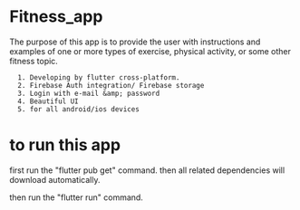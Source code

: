 # Fitness_app
The purpose of this app is to provide the user with instructions and examples of one or more types of exercise, physical activity, or some other fitness topic.  

      1. Developing by flutter cross-platform.   
      2. Firebase Auth integration/ Firebase storage   
      3. Login with e-mail &amp; password   
      4. Beautiful UI   
      5. for all android/ios devices

# to run this app
first run the "flutter pub get" command. then all related dependencies will download automatically.

then run the "flutter run" command.
